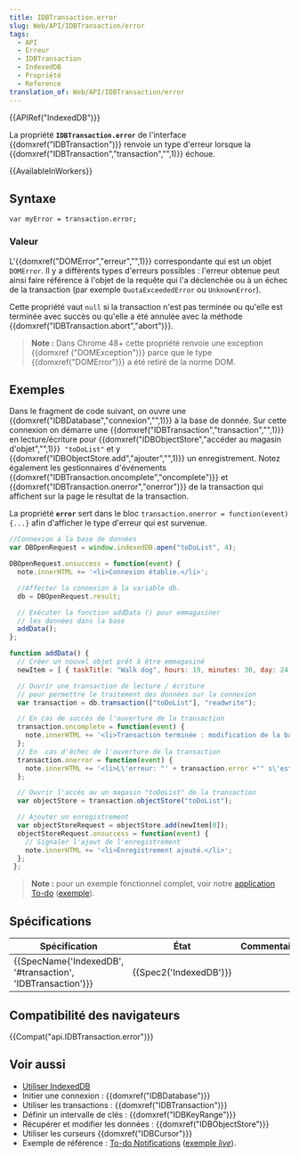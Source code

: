 ```yaml
---
title: IDBTransaction.error
slug: Web/API/IDBTransaction/error
tags:
  - API
  - Erreur
  - IDBTransaction
  - IndexedDB
  - Propriété
  - Reference
translation_of: Web/API/IDBTransaction/error
---
```

{{APIRef("IndexedDB")}}

La propriété **`IDBTransaction.error`** de l'interface {{domxref("IDBTransaction")}} renvoie un type d'erreur lorsque la {{domxref("IDBTransaction","transaction","",1)}} échoue.

{{AvailableInWorkers}}

## Syntaxe

    var myError = transaction.error;

### Valeur

L'{{domxref("DOMError","erreur","",1)}} correspondante qui est un objet `DOMError`. Il y a différents types d'erreurs possibles : l'erreur obtenue peut ainsi faire référence à l'objet de la requête qui l'a déclenchée ou à un échec de la transaction (par exemple `QuotaExceededError` ou `UnknownError`).

Cette propriété vaut `null` si la transaction n'est pas terminée ou qu'elle est terminée avec succès ou qu'elle a été annulée avec la méthode {{domxref("IDBTransaction.abort","abort")}}.

> **Note :** Dans Chrome 48+ cette propriété renvoie une exception {{domxref ("DOMException")}} parce que le type {{domxref("DOMError")}} a été retiré de la norme DOM.

## Exemples

Dans le fragment de code suivant, on ouvre une {{domxref("IDBDatabase","connexion","",1)}} à la base de donnée. Sur cette connexion on démarre une {{domxref("IDBTransaction","transaction","",1)}} en lecture/écriture pour {{domxref("IDBObjectStore","accéder au magasin d'objet","",1)}}  `"toDoList"` et y {{domxref("IDBObjectStore.add","ajouter","",1)}} un enregistrement. Notez également les gestionnaires d'événements {{domxref("IDBTransaction.oncomplete","oncomplete")}} et {{domxref("IDBTransaction.onerror","onerror")}} de la transaction qui affichent sur la page le résultat de la transaction.

La propriété **`error`** sert dans le bloc `transaction.onerror = function(event) {...}` afin d'afficher le type d'erreur qui est survenue.

```js
//Connexion à la base de données
var DBOpenRequest = window.indexedDB.open("toDoList", 4);

DBOpenRequest.onsuccess = function(event) {
  note.innerHTML += '<li>Connexion établie.</li>';

  //Affecter la connexion à la variable db.
  db = DBOpenRequest.result;

  // Exécuter la fonction addData () pour emmagasiner
  // les données dans la base
  addData();
};

function addData() {
  // Créer un nouvel objet prêt à être emmagasiné
  newItem = [ { taskTitle: "Walk dog", hours: 19, minutes: 30, day: 24, month: "December", year: 2013, notified: "no" } ];

  // Ouvrir une transaction de lecture / écriture
  // pour permettre le traitement des données sur la connexion
  var transaction = db.transaction(["toDoList"], "readwrite");

  // En cas de succès de l'ouverture de la transaction
  transaction.oncomplete = function(event) {
    note.innerHTML += '<li>Transaction terminée : modification de la base de données terminée.</li>';
  };
  // En  cas d'échec de l'ouverture de la transaction
  transaction.onerror = function(event) {
    note.innerHTML += '<li>L\'erreur: "' + transaction.error +'" s\'est produite, échec de la transaction.</li>';
  };

  // Ouvrir l'accès au un magasin "toDoList" de la transaction
  var objectStore = transaction.objectStore("toDoList");

  // Ajouter un enregistrement
  var objectStoreRequest = objectStore.add(newItem[0]);
  objectStoreRequest.onsuccess = function(event) {
    // Signaler l'ajout de l'enregistrement
    note.innerHTML += '<li>Enregistrement ajouté.</li>';
  };
 };

```

> **Note :** pour un exemple fonctionnel complet, voir notre [application To-do](https://github.com/mdn/to-do-notifications/) ([exemple](https://mdn.github.io/to-do-notifications/)).

## Spécifications

| Spécification                                                                    | État                         | Commentaires |
| -------------------------------------------------------------------------------- | ---------------------------- | ------------ |
| {{SpecName('IndexedDB', '#transaction', 'IDBTransaction')}} | {{Spec2('IndexedDB')}} |              |

## Compatibilité des navigateurs

{{Compat("api.IDBTransaction.error")}}

## Voir aussi

- [Utiliser IndexedDB](/fr/docs/Web/API/API_IndexedDB/Using_IndexedDB)
- Initier une connexion : {{domxref("IDBDatabase")}}
- Utiliser les transactions : {{domxref("IDBTransaction")}}
- Définir un intervalle de clés : {{domxref("IDBKeyRange")}}
- Récupérer et modifier les données : {{domxref("IDBObjectStore")}}
- Utiliser les curseurs {{domxref("IDBCursor")}}
- Exemple de référence : [To-do Notifications](https://github.com/mdn/to-do-notifications/tree/gh-pages) ([exemple _live_](https://mdn.github.io/to-do-notifications/)).
